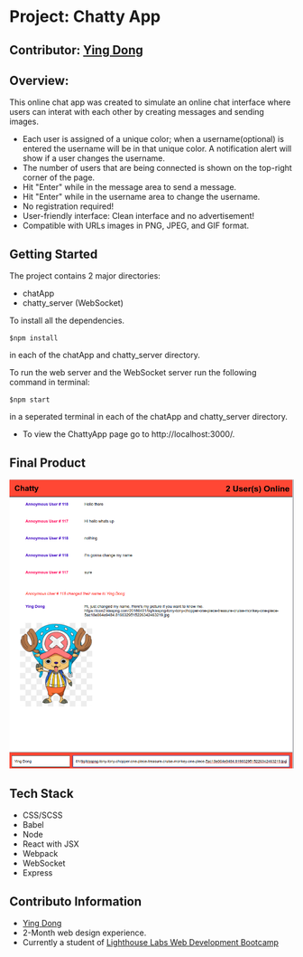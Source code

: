 # Project: Chatty App

## Contributor: [Ying Dong](https://github.com/dongyingname)

## Overview:
This online chat app was created to simulate an online chat interface where users can interat with each other by creating messages and sending images.
- Each user is assigned of a unique color; when a username(optional) is entered the username will be in that unique color. A notification alert will show if a user changes the username.
- The number of users that are being connected is shown on the top-right corner of the page.
- Hit "Enter" while in the message area to send a message.
- Hit "Enter" while in the username area to change the username.
- No registration required!
- User-friendly interface: Clean interface and no advertisement!
- Compatible with URLs images in PNG, JPEG, and GIF format.

## Getting Started

The project contains 2 major directories:
- chatApp 
- chatty_server (WebSocket)

To install all the dependencies.

```
$npm install
```
in each of the chatApp and chatty_server directory.

To run the web server and the WebSocket server run the following command in terminal:

```
$npm start
```
in a seperated terminal in each of the chatApp and chatty_server directory.

- To view the ChattyApp page go to http://localhost:3000/.

## Final Product

![ChattyApp](./screenshots/chattyapp.png)

## Tech Stack

- CSS/SCSS
- Babel
- Node
- React with JSX
- Webpack
- WebSocket
- Express
## Contributo Information

- [Ying Dong](https://github.com/dongyingname)
- 2-Month web design experience.
- Currently a student of [Lighthouse Labs Web Development Bootcamp](https://lighthouselabs.ca/web-bootcamp)


